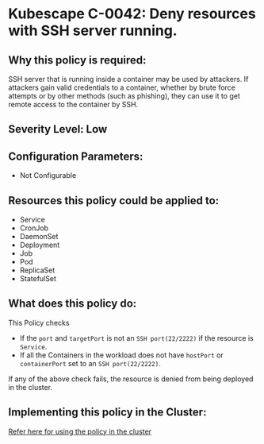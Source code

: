 # Kubescape C-0042: Deny resources with SSH server running.

## Why this policy is required:
SSH server that is running inside a container may be used by attackers. If attackers gain valid credentials to a container, whether by brute force attempts or by other methods (such as phishing), they can use it to get remote access to the container by SSH.

## Severity Level: Low

## Configuration Parameters:
* Not Configurable

## Resources this policy could be applied to:
* Service
* CronJob
* DaemonSet
* Deployment
* Job
* Pod
* ReplicaSet
* StatefulSet

## What does this policy do:
This Policy checks
* If the `port` and `targetPort` is not an `SSH port(22/2222)` if the resource is `Service`.
* If all the Containers in the workload does not have `hostPort` or `containerPort` set to an `SSH port(22/2222)`.

If any of the above check fails, the resource is denied from being deployed in the cluster.

## Implementing this policy in the Cluster:
[Refer here for using the policy in the cluster](https://github.com/kubescape/cel-admission-library#using-the-library)